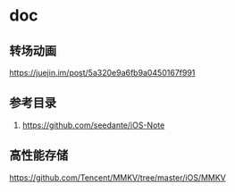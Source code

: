 # doc


## 转场动画

https://juejin.im/post/5a320e9a6fb9a0450167f991

## 参考目录
1. https://github.com/seedante/iOS-Note


## 高性能存储
https://github.com/Tencent/MMKV/tree/master/iOS/MMKV
